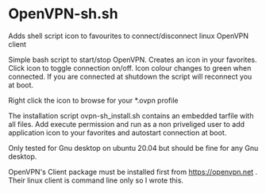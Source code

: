 # OpenVPN-sh.sh

Adds shell script icon to favourites to connect/disconnect linux OpenVPN client 

Simple bash script to start/stop OpenVPN. Creates an icon in your favorites. Click icon to toggle connection on/off. Icon colour changes to green when connected. If you are connected at shutdown the script will reconnect you at boot.

Right click the icon to browse for your *.ovpn profile

The installation script ovpn-sh_install.sh contains an embedded tarfile with all files. Add execute permission and run as a non priveliged user to add application icon to your favorites and autostart connection at boot.

Only tested for Gnu desktop on ubuntu 20.04 but should be fine for any Gnu desktop.


OpenVPN's Client package must be installed first from https://openvpn.net . Their linux client is command line only so I wrote this. 

